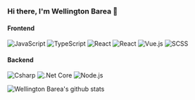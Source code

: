 ### Hi there, I'm Wellington Barea 👋

#### Frontend
![JavaScript](https://img.shields.io/badge/-JavaScript-FFF?&logo=JavaScript&logoColor=ddc508)
![TypeScript](https://img.shields.io/badge/-TypeScript-FFF?&logo=TypeScript&logoColor=007ACC)
![React](https://img.shields.io/badge/-React-FFF?&logo=React)
![React](https://img.shields.io/badge/-Angular-FFF?&logo=angular&logoColor=red)
![Vue.js](https://img.shields.io/badge/-Vue.js-FFF?&logo=vue.js&logoColor=green)
![SCSS](https://img.shields.io/badge/-scss-FFF?&logo=sass)

#### Backend
![Csharp](https://img.shields.io/badge/-Csharp-FFF?&logo=Csharp&logoColor=7f098f)
![.Net Core](https://img.shields.io/badge/-.NetCore-FFF?&logo=dotnet&logoColor=7f098f)
![Node.js](https://img.shields.io/badge/-Node.js-FFF?&logo=node.js)


![Wellington Barea's github stats](https://github-readme-stats.vercel.app/api?username=wellingtongabriel&theme=radical&count_private=true&show_icons=true)

<!--
**wellingtongabriel/wellingtongabriel** is a ✨ _special_ ✨ repository because its `README.md` (this file) appears on your GitHub profile.

Here are some ideas to get you started:

- 🔭 I’m currently working on ...
- 🌱 I’m currently learning ...
- 👯 I’m looking to collaborate on ...
- 🤔 I’m looking for help with ...
- 💬 Ask me about ...
- 📫 How to reach me: ...
- 😄 Pronouns: ...
- ⚡ Fun fact: ...
-->

